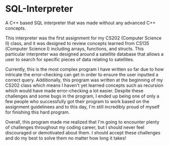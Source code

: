# SQL-Interpreter
A C++ based SQL interpreter that was made without any advanced C++ concepts.

This interpreter was the first assignment for my CS202 (Computer Science II) class, and it was designed to review concepts learned from CS135 (Computer Science I) including arrays, functions, and structs. This particular interpreter was designed around a satellite database that allows a user to search for specific pieces of data relating to satellites. 

Currently, this is the most complex program I have written so far due to how intricate the error-checking can get in order to ensure the user inputted a correct query. Additionally, this program was written at the beginning of my CS202 class which means I haven't yet learned concepts such as recursion which would have made error-checking a lot easier. Despite these challenges and some bugs in the program, I ended up being one of only a few people who successfully got their program to work based on the assignment guidelinees and to this day, I'm still incredibly proud of myself for finishing this hard program.

Overall, this program made me realized that I'm going to encounter plenty of challenges throughout my coding career, but I should never feel discouraged or demotivated about them. I should accept these challenges and do my best to solve them no matter how long it takes!
